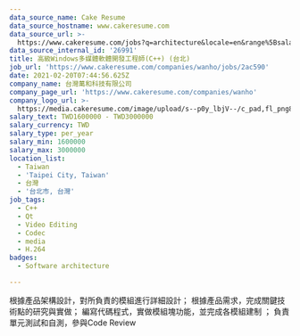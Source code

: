```yaml
---
data_source_name: Cake Resume
data_source_hostname: www.cakeresume.com
data_source_url: >-
  https://www.cakeresume.com/jobs?q=architecture&locale=en&range%5Bsalary_range%5D%5Bmin%5D=1000000&page=4
data_source_internal_id: '26991'
title: 高級Windows多媒體軟體開發工程師(C++) (台北)
job_url: 'https://www.cakeresume.com/companies/wanho/jobs/2ac590'
date: 2021-02-20T07:44:56.625Z
company_name: 台灣萬和科技有限公司
company_page_url: 'https://www.cakeresume.com/companies/wanho'
company_logo_url: >-
  https://media.cakeresume.com/image/upload/s--p0y_lbjV--/c_pad,fl_png8,h_200,w_200/v1668046946/u6yobipr6r7hgx1zfri0.png
salary_text: TWD1600000 - TWD3000000
salary_currency: TWD
salary_type: per_year
salary_min: 1600000
salary_max: 3000000
location_list:
  - Taiwan
  - 'Taipei City, Taiwan'
  - 台灣
  - '台北市, 台灣'
job_tags:
  - C++
  - Qt
  - Video Editing
  - Codec
  - media
  - H.264
badges:
  - Software architecture

---
```


根據產品架構設計，對所負責的模組進行詳細設計； 根據產品需求，完成關鍵技術點的研究與實做； 編寫代碼程式，實做模組塊功能，並完成各模組建制 ； 負責單元測試和自測，參與Code Review